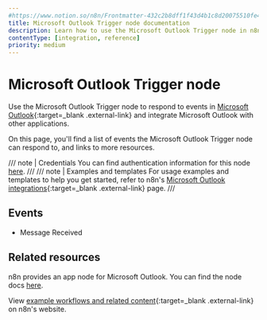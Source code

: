 ```yaml
---
#https://www.notion.so/n8n/Frontmatter-432c2b8dff1f43d4b1c8d20075510fe4
title: Microsoft Outlook Trigger node documentation
description: Learn how to use the Microsoft Outlook Trigger node in n8n. Follow technical documentation to integrate Microsoft Outlook Trigger node into your workflows.
contentType: [integration, reference]
priority: medium
---
```


# Microsoft Outlook Trigger node

Use the Microsoft Outlook Trigger node to respond to events in [Microsoft Outlook](https://www.microsoft.com/en-us/microsoft-365/outlook/email-and-calendar-software-microsoft-outlook){:target=_blank .external-link} and integrate Microsoft Outlook with other applications.

On this page, you'll find a list of events the Microsoft Outlook Trigger node can respond to, and links to more resources.

///  note  | Credentials
You can find authentication information for this node [here](/integrations/builtin/credentials/microsoft/).
///
///  note  | Examples and templates
For usage examples and templates to help you get started, refer to n8n's [Microsoft Outlook integrations](https://n8n.io/integrations/microsoft-outlook-trigger/){:target=_blank .external-link} page.
///

## Events

* Message Received

## Related resources

n8n provides an app node for Microsoft Outlook. You can find the node docs [here](/integrations/builtin/app-nodes/n8n-nodes-base.microsoftoutlook/).

View [example workflows and related content](https://n8n.io/integrations/microsoft-outlook-trigger/){:target=_blank .external-link} on n8n's website.

